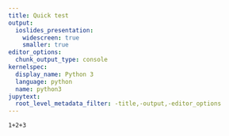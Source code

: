 ```yaml
---
title: Quick test
output:
  ioslides_presentation:
    widescreen: true
    smaller: true
editor_options:
  chunk_output_type: console
kernelspec:
  display_name: Python 3
  language: python
  name: python3
jupytext:
  root_level_metadata_filter: -title,-output,-editor_options
---
```


```{code-cell} ipython3
1+2+3
```

```{code-cell} ipython3

```
